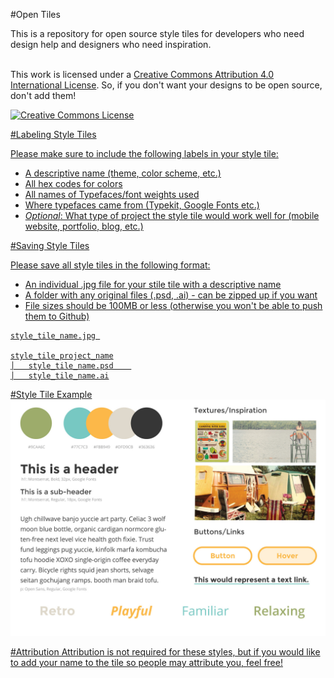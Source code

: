 #Open Tiles

This is a repository for open source style tiles for developers who need design help and designers who need inspiration. 

</a><br />This work is licensed under a <a rel="license" href="http://creativecommons.org/licenses/by/4.0/">Creative Commons Attribution 4.0 International License</a>. So, if you don't want your designs to be open source, don't add them!

<a rel="license" href="http://creativecommons.org/licenses/by/4.0/"><img alt="Creative Commons License" style="border-width:0" src="https://i.creativecommons.org/l/by/4.0/88x31.png" />

#Labeling Style Tiles

Please make sure to include the following labels in your style tile:

- A descriptive name (theme, color scheme, etc.)
- All hex codes for colors
- All names of Typefaces/font weights used
- Where typefaces came from (Typekit, Google Fonts etc.)
- *Optional*: What type of project the style tile would work well for (mobile website, portfolio, blog, etc.)

#Saving Style Tiles

Please save all style tiles in the following format:

- An individual .jpg file for your stile tile with a descriptive name
- A folder with any original files (.psd, .ai) - can be zipped up if you want
- File sizes should be 100MB or less (otherwise you won't be able to push them to Github)

```
style_tile_name.jpg 

style_tile_project_name
│   style_tile_name.psd    
│   style_tile_name.ai

```


#Style Tile Example
![Style Tile Example](vintage_outdoors.jpg)


#Attribution
Attribution is not required for these styles, but if you would like to add your name to the tile so people may attribute you, feel free!
